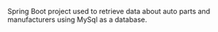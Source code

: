 Spring Boot project used to retrieve data about auto parts and manufacturers using MySql as a database.